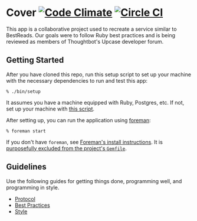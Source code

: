 # Cover [![Code Climate](https://codeclimate.com/github/ajkamel/cover/badges/gpa.svg)](https://codeclimate.com/github/ajkamel/cover) [![Circle CI](https://circleci.com/gh/ajkamel/cover.svg?style=svg)](https://circleci.com/gh/ajkamel/cover)

This app is a collaborative project used to recreate a service similar to BestReads.  Our goals were to follow Ruby best practices and is being reviewed as members of Thoughtbot's Upcase developer forum.

## Getting Started

After you have cloned this repo, run this setup script to set up your machine
with the necessary dependencies to run and test this app:

    % ./bin/setup

It assumes you have a machine equipped with Ruby, Postgres, etc. If not, set up
your machine with [this script].

[this script]: https://github.com/thoughtbot/laptop

After setting up, you can run the application using [foreman]:

    % foreman start

If you don't have `foreman`, see [Foreman's install instructions][foreman]. It
is [purposefully excluded from the project's `Gemfile`][exclude].

[foreman]: https://github.com/ddollar/foreman
[exclude]: https://github.com/ddollar/foreman/pull/437#issuecomment-41110407

## Guidelines

Use the following guides for getting things done, programming well, and
programming in style.

* [Protocol](http://github.com/thoughtbot/guides/blob/master/protocol)
* [Best Practices](http://github.com/thoughtbot/guides/blob/master/best-practices)
* [Style](http://github.com/thoughtbot/guides/blob/master/style)
